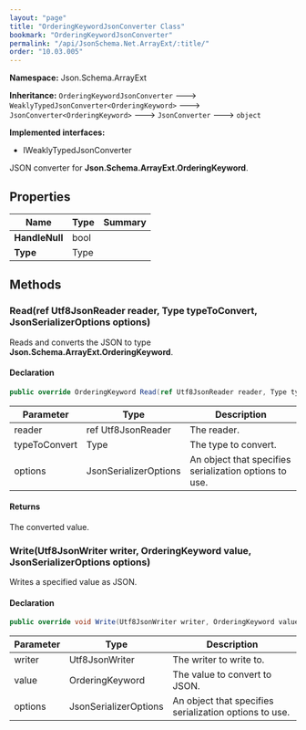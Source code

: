 ```yaml
---
layout: "page"
title: "OrderingKeywordJsonConverter Class"
bookmark: "OrderingKeywordJsonConverter"
permalink: "/api/JsonSchema.Net.ArrayExt/:title/"
order: "10.03.005"
---
```

**Namespace:** Json.Schema.ArrayExt

**Inheritance:**
`OrderingKeywordJsonConverter`
 🡒 
`WeaklyTypedJsonConverter<OrderingKeyword>`
 🡒 
`JsonConverter<OrderingKeyword>`
 🡒 
`JsonConverter`
 🡒 
`object`

**Implemented interfaces:**

- IWeaklyTypedJsonConverter

JSON converter for **Json.Schema.ArrayExt.OrderingKeyword**.

## Properties

| Name | Type | Summary |
|---|---|---|
| **HandleNull** | bool |  |
| **Type** | Type |  |

## Methods

### Read(ref Utf8JsonReader reader, Type typeToConvert, JsonSerializerOptions options)

Reads and converts the JSON to type **Json.Schema.ArrayExt.OrderingKeyword**.

#### Declaration

```c#
public override OrderingKeyword Read(ref Utf8JsonReader reader, Type typeToConvert, JsonSerializerOptions options)
```

| Parameter | Type | Description |
|---|---|---|
| reader | ref Utf8JsonReader | The reader. |
| typeToConvert | Type | The type to convert. |
| options | JsonSerializerOptions | An object that specifies serialization options to use. |


#### Returns

The converted value.

### Write(Utf8JsonWriter writer, OrderingKeyword value, JsonSerializerOptions options)

Writes a specified value as JSON.

#### Declaration

```c#
public override void Write(Utf8JsonWriter writer, OrderingKeyword value, JsonSerializerOptions options)
```

| Parameter | Type | Description |
|---|---|---|
| writer | Utf8JsonWriter | The writer to write to. |
| value | OrderingKeyword | The value to convert to JSON. |
| options | JsonSerializerOptions | An object that specifies serialization options to use. |


